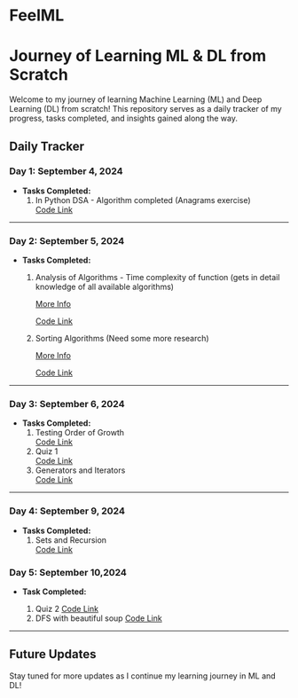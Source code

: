 # FeelML
# Journey of Learning ML & DL from Scratch

Welcome to my journey of learning Machine Learning (ML) and Deep Learning (DL) from scratch! This repository serves as a daily tracker of my progress, tasks completed, and insights gained along the way.

## Daily Tracker

### Day 1: September 4, 2024
- **Tasks Completed:**
  1. In Python DSA - Algorithm completed (Anagrams exercise)  
     [Code Link](https://github.com/dishit2141/FeelML/blob/main/code/Day-1-ML-Algorithm.ipynb)

---

### Day 2: September 5, 2024

- **Tasks Completed:**
  1. Analysis of Algorithms - Time complexity of function (gets in detail knowledge of all available algorithms)
     
     [More Info](https://en.wikipedia.org/wiki/Analysis_of_algorithms)
     
     [Code Link](https://github.com/dishit2141/FeelML/blob/main/code/Day-2-ML-Analysis-of-Algorithm.ipynb)
  3. Sorting Algorithms (Need some more research)
     
     [More Info](http://en.wikipedia.org/wiki/Sorting_algorithm)
     
     [Code Link](https://github.com/dishit2141/FeelML/blob/main/code/Day-2-ML-Analysis-of-Algorithm.ipynb)

---

### Day 3: September 6, 2024
- **Tasks Completed:**
  1. Testing Order of Growth  
     [Code Link](https://github.com/dishit2141/FeelML/blob/main/code/Day-3-ML.ipynb)
  2. Quiz 1  
     [Code Link](https://github.com/dishit2141/FeelML/blob/main/code/quiz01.ipynb)
  3. Generators and Iterators  
     [Code Link](https://github.com/dishit2141/FeelML/blob/main/code/Day-3-ML-TOG%26Generators%26Iterators.ipynb)

---

### Day 4: September 9, 2024
- **Tasks Completed:**
  1. Sets and Recursion  
     [Code Link](https://github.com/dishit2141/FeelML/blob/main/code/Day-4-ML-Sets%26Recursion.ipynb)
     
### Day 5: September 10,2024
- **Task Completed:**
  
   1. Quiz 2
    [Code Link](https://github.com/dishit2141/FeelML/blob/main/code/quiz02.ipynb)
  2. DFS with beautiful soup
    [Code Link](https://github.com/dishit2141/FeelML/blob/main/code/Day-5-ML-DFS-with-bs4.ipynb)


---

## Future Updates
Stay tuned for more updates as I continue my learning journey in ML and DL!
